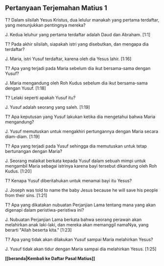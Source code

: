 ﻿## Pertanyaan Terjemahan Matius 1 ##

T? Dalam silsilah Yesus Kristus, dua lelulur manakah yang pertama terdaftar, yang menunjukkan pentingnya mereka?

J. Kedua leluhur yang pertama terdaftar adalah Daud dan Abraham. [1:1]

T? Pada akhir silsilah, siapakah istri yang disebutkan, dan mengapa dia terdaftar?

J. Maria, istri Yusuf terdaftar, karena oleh dia Yesus lahir. [1:16]

T? Apa yang terjadi pada Maria sebelum dia ikut bersama-sama dengan Yusuf?

J. Maria mengandung oleh Roh Kudus sebelum dia ikut bersama-sama dengan Yusuf. [1:18]

T? Lelaki seperti apakah Yusuf itu?

J. Yusuf adalah seorang yang saleh. [1:19]

T? Apa keputusan yang Yusuf lakukan ketika dia mengetahui bahwa Maria mengandung?

J. Yusuf memutuskan untuk mengakhiri pertungannya dengan Maria secara diam-diam. [1:19]

T? Apa yang terjadi pada Yusuf sehingga dia memutuskan untuk tetap bertunangan dengan Maria?

J. Seorang malaikat berkata kepada Yusuf dalam sebuah mimpi untuk mengambil Maria sebagai istrinya karena bayi tersebut dikandung oleh Roh Kudus. [1:20]

T? Kenapa Yusuf diberitahukan untuk menamai bayi itu Yesus?

J. Joseph was told to name the baby Jesus because he will save his people from their sins. [1:21]

T? Apa yang dikatakan nubuatan Perjanjian Lama tentang mana yang akan digenapi dalam peristiwa-peristiwa ini?

J. Nubuatan Perjanjian Lama berkata bahwa seorang perawan akan melahirkan anak laki-laki, dan mereka akan memanggil namaNya, yang berarti "Allah beserta kita." [1:23]

T? Apa yang tidak akan dilakukan Yusuf sampai Maria melahirkan Yesus?

J. Yusuf tidak akan tidur dengan Maria sampai dia melahirkan Yesus. [1:25]

__[[beranda|Kembali ke Daftar Pasal Matius]]__

